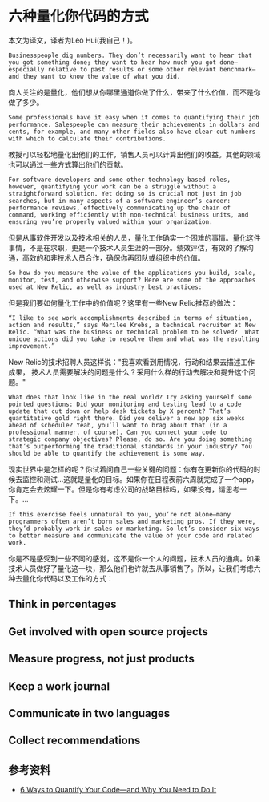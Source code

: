 # 六种量化你代码的方式
本文为译文，译者为Leo Hui(我自己！)。

    Businesspeople dig numbers. They don’t necessarily want to hear that you got something done; they want to hear how much you got done—especially relative to past results or some other relevant benchmark—and they want to know the value of what you did.

商人关注的是量化，他们想从你哪里通道你做了什么，带来了什么价值，而不是你做了多少。

    Some professionals have it easy when it comes to quantifying their job performance. Salespeople can measure their achievements in dollars and cents, for example, and many other fields also have clear-cut numbers with which to calculate their contributions.

教授可以轻松地量化出他们的工作，销售人员可以计算出他们的收益。其他的领域也可以通过一些方式算出他们的贡献。

    For software developers and some other technology-based roles, however, quantifying your work can be a struggle without a straightforward solution. Yet doing so is crucial not just in job searches, but in many aspects of a software engineer’s career: performance reviews, effectively communicating up the chain of command, working efficiently with non-technical business units, and ensuring you’re properly valued within your organization.

但是从事软件开发以及技术相关的人员，量化工作确实一个困难的事情。量化这件事情，不是在求职，更是一个技术人员生涯的一部分。绩效评估，有效的了解沟通，高效的和非技术人员合作，确保你再团队或组织中的价值。

    So how do you measure the value of the applications you build, scale, monitor, test, and otherwise support? Here are some of the approaches used at New Relic, as well as industry best practices:

但是我们要如何量化工作中的价值呢？这里有一些New Relic推荐的做法：

    “I like to see work accomplishments described in terms of situation, action and results,” says Merilee Krebs, a technical recruiter at New Relic. “What was the business or technical problem to be solved?  What unique actions did you take to resolve them and what was the resulting improvement.”

New Relic的技术招聘人员这样说："我喜欢看到用情况，行动和结果去描述工作成果， 技术人员需要解决的问题是什么？采用什么样的行动去解决和提升这个问题。"

    What does that look like in the real world? Try asking yourself some pointed questions: Did your monitoring and testing lead to a code update that cut down on help desk tickets by X percent? That’s quantitative gold right there. Did you deliver a new app six weeks ahead of schedule? Yeah, you’ll want to brag about that (in a professional manner, of course). Can you connect your code to strategic company objectives? Please, do so. Are you doing something that’s outperforming the traditional standards in your industry? You should be able to quantify the achievement is some way.

现实世界中是怎样的呢？你试着问自己一些关键的问题：你有在更新你的代码的时候去监控和测试...这就是量化的目标。如果你在日程表前六周就完成了一个app，你肯定会去炫耀一下。但是你有考虑公司的战略目标吗，如果没有，请思考一下。...

    If this exercise feels unnatural to you, you’re not alone—many programmers often aren’t born sales and marketing pros. If they were, they’d probably work in sales or marketing. So let’s consider six ways to better measure and communicate the value of your code and related work.

你是不是感受到一些不同的感觉，这不是你一个人的问题，技术人员的通病。如果技术人员做好了量化这一块，那么他们也许就去从事销售了。所以，让我们考虑六种去量化你代码以及工作的方式：

## Think in percentages

## Get involved with open source projects

## Measure progress, not just products

## Keep a work journal

## Communicate in two languages

## Collect recommendations


## 参考资料
- [6 Ways to Quantify Your Code—and Why You Need to Do It](http://blog.newrelic.com/2014/12/16/quantify-your-code/)